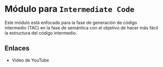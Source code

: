 # Módulo para `Intermediate Code`

Este módulo está enfocado para la fase de generación de código intermedio (TAC) en la fase de semántica con el objetivo de hacer más fácil la estructura del código intermedio.

## Enlaces

- Video de YouTube

